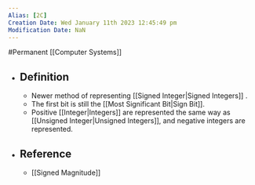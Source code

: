```yaml
---
Alias: [2C]
Creation Date: Wed January 11th 2023 12:45:49 pm 
Modification Date: NaN
---
```

#Permanent [[Computer Systems]]

- ## Definition
	- Newer method of representing [[Signed Integer|Signed Integers]] .
	- The first bit is still the [[Most Significant Bit|Sign Bit]].
	- Positive [[Integer|Integers]] are represented the same way as [[Unsigned Integer|Unsigned Integers]], and negative integers are represented.
- ## Reference
	- [[Signed Magnitude]]